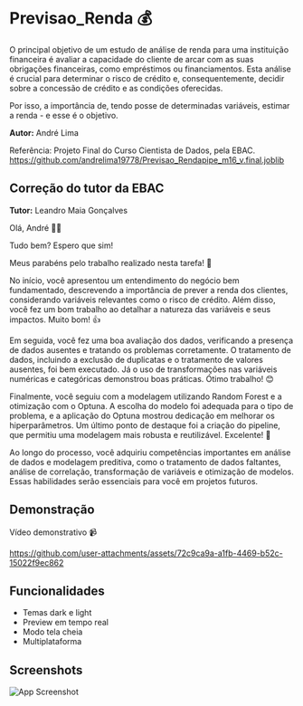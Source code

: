 # Previsao_Renda 💰

O principal objetivo de um estudo de análise de renda para uma instituição financeira é avaliar a capacidade do cliente de arcar com as suas obrigações financeiras, como empréstimos ou financiamentos. Esta análise é crucial para determinar o risco de crédito e, consequentemente, decidir sobre a concessão de crédito e as condições oferecidas.

Por isso, a importância de, tendo posse de determinadas variáveis, estimar a renda - e esse é o objetivo.

**Autor:** André Lima

Referência: Projeto Final do Curso Cientista de Dados, pela EBAC.
<https://github.com/andrelima19778/Previsao_Rendapipe_m16_v.final.joblib>

## Correção do tutor da EBAC
**Tutor:** Leandro Maia Gonçalves

Olá, André 👋😄

Tudo bem? Espero que sim! 

Meus parabéns pelo trabalho realizado nesta tarefa! 👏

No início, você apresentou um entendimento do negócio bem fundamentado, descrevendo a importância de prever a renda dos clientes, considerando variáveis relevantes como o risco de crédito. Além disso, você fez um bom trabalho ao detalhar a natureza das variáveis e seus impactos. Muito bom! 👍

Em seguida, você fez uma boa avaliação dos dados, verificando a presença de dados ausentes e tratando os problemas corretamente. O tratamento de dados, incluindo a exclusão de duplicatas e o tratamento de valores ausentes, foi bem executado. Já o uso de transformações nas variáveis numéricas e categóricas demonstrou boas práticas. Ótimo trabalho! 😊

Finalmente, você seguiu com a modelagem utilizando Random Forest e a otimização com o Optuna. A escolha do modelo foi adequada para o tipo de problema, e a aplicação do Optuna mostrou dedicação em melhorar os hiperparâmetros. Um último ponto de destaque foi a criação do pipeline, que permitiu uma modelagem mais robusta e reutilizável. Excelente! 🌟

Ao longo do processo, você adquiriu competências importantes em análise de dados e modelagem preditiva, como o tratamento de dados faltantes, análise de correlação, transformação de variáveis e otimização de modelos. Essas habilidades serão essenciais para você em projetos futuros. 

##
## Demonstração
Vídeo demonstrativo 📹 

https://github.com/user-attachments/assets/72c9ca9a-a1fb-4469-b52c-15022f9ec862




## Funcionalidades

- Temas dark e light
- Preview em tempo real
- Modo tela cheia
- Multiplataforma


## Screenshots

![App Screenshot](https://via.placeholder.com/468x300?text=App+Screenshot+Here)

